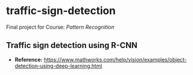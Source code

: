 # traffic-sign-detection
Final project for Course: *Pattern Recognition*

## Traffic sign detection using R-CNN

* **Reference:** https://www.mathworks.com/help/vision/examples/object-detection-using-deep-learning.html
